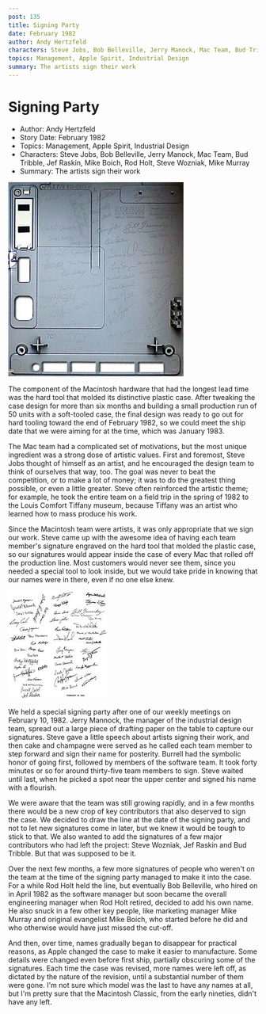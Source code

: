 ```yaml
---
post: 135
title: Signing Party
date: February 1982
author: Andy Hertzfeld
characters: Steve Jobs, Bob Belleville, Jerry Manock, Mac Team, Bud Tribble, Jef Raskin, Mike Boich, Rod Holt, Steve Wozniak, Mike Murray
topics: Management, Apple Spirit, Industrial Design
summary: The artists sign their work
---
```


# Signing Party
* Author: Andy Hertzfeld
* Story Date: February 1982
* Topics: Management, Apple Spirit, Industrial Design
* Characters: Steve Jobs, Bob Belleville, Jerry Manock, Mac Team, Bud Tribble, Jef Raskin, Mike Boich, Rod Holt, Steve Wozniak, Mike Murray
* Summary: The artists sign their work

![the back side of the Macintosh case](images/Macintosh/signatures.jpg) 

    
The component of the Macintosh hardware that had the longest lead time was the hard tool that molded its distinctive plastic case.  After tweaking the case design for more than six months and building a small production run of 50 units with a soft-tooled case, the final design was ready to go out for hard tooling toward the end of February 1982, so we could meet the ship date that we were aiming for at the time, which was January 1983.


The Mac team had a complicated set of motivations, but the most unique ingredient was a strong dose of artistic values.  First and foremost, Steve Jobs thought of himself as an artist, and he encouraged the design team to think of ourselves that way, too.  The goal was never to beat the competition, or to make a lot of money; it was to do the greatest thing possible, or even a little greater.  Steve often reinforced the artistic theme; for example, he took the entire team on a field trip in the spring of 1982 to the Louis Comfort Tiffany museum, because Tiffany was an artist who learned how to mass produce his work.

Since the Macintosh team were artists, it was only appropriate that we sign our work.  Steve came up with the awesome idea of having each team member's signature engraved on the hard tool that molded the plastic case, so our signatures would appear inside the case of every Mac that rolled off the production line.  Most customers would never see them, since you needed a special tool to look inside, but we would take pride in knowing that our names were in there, even if no one else knew.

![](images/Macintosh/signatures1_t.jpg)

We held a special signing party after one of our weekly meetings on February 10, 1982. Jerry Mannock, the manager of the industrial design team,  spread out a large piece of drafting paper on the table to capture our signatures.  Steve gave a little speech about artists signing their work, and then cake and champagne were served as he called each team member to step forward and sign their name for posterity.  Burrell had the symbolic honor of going first, followed by members of the software team.  It took forty minutes or so for around thirty-five team members to sign. Steve waited until last, when he picked a spot near the upper center and signed his name with a flourish.

We were aware that the team was still growing rapidly, and in a few months there would be a new crop of key contributors that also deserved to sign the case.  We decided to draw the line at the date of the signing party, and not to let new signatures come in later, but we knew it would be tough to stick to that.  We also wanted to add the signatures of a few major contributors who had left the project: Steve Wozniak, Jef Raskin and Bud Tribble.  But that was supposed to be it.

Over the next few months, a few more signatures of people who weren't on the team at the time of the signing party managed to make it into the case.  For a while Rod Holt held the line, but eventually Bob Belleville, who hired on in April 1982 as the software manager but soon became the overall engineering manager when Rod Holt retired, decided to add his own name.  He also snuck in a few other key people, like marketing manager Mike Murray and original evangelist Mike Boich, who started before he did and who otherwise would have just missed the cut-off.

And then, over time, names gradually began to disappear for practical reasons, as Apple changed the case to make it easier to manufacture.  Some details were changed even before first ship, partially obscuring some of the signatures.   Each time the case was revised, more names were left off, as dictated by the nature of the revision, until a substantial number of them were gone.  I'm not sure which model was the last to have any names at all, but I'm pretty sure that the Macintosh Classic, from the early nineties, didn't have any left.

